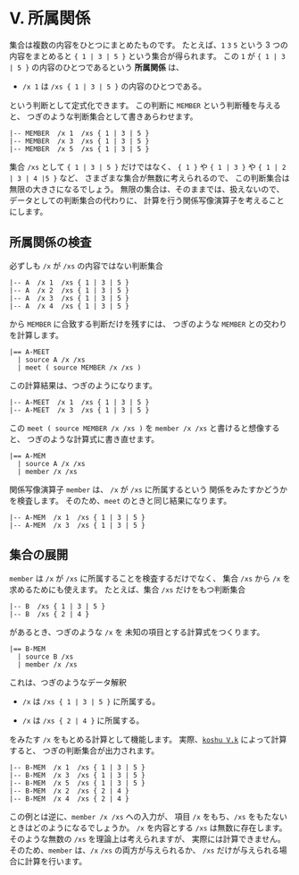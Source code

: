 # V. 所属関係


集合は複数の内容をひとつにまとめたものです。
たとえば、`1` `3` `5` という 3 つの内容をまとめると
`{ 1 | 3 | 5 }` という集合が得られます。
この `1` が `{ 1 | 3 | 5 }` の内容のひとつであるという
**所属関係** は、

 - `/x 1` は `/xs { 1 | 3 | 5 }` の内容のひとつである。

という判断として定式化できます。
この判断に `MEMBER` という判断種を与えると、
つぎのような判断集合として書きあらわせます。

```text
|-- MEMBER  /x 1  /xs { 1 | 3 | 5 }
|-- MEMBER  /x 3  /xs { 1 | 3 | 5 }
|-- MEMBER  /x 5  /xs { 1 | 3 | 5 }
```

集合 `/xs` として `{ 1 | 3 | 5 }` だけではなく、
`{ 1 }` や `{ 1 | 3 }` や `{ 1 | 2 | 3 | 4 |5 }` など、
さまざまな集合が無数に考えられるので、
この判断集合は無限の大きさになるでしょう。
無限の集合は、そのままでは、扱えないので、
データとしての判断集合の代わりに、
計算を行う関係写像演算子を考えることにします。


## 所属関係の検査

必ずしも `/x` が `/xs` の内容ではない判断集合

```text
|-- A  /x 1  /xs { 1 | 3 | 5 }
|-- A  /x 2  /xs { 1 | 3 | 5 }
|-- A  /x 3  /xs { 1 | 3 | 5 }
|-- A  /x 4  /xs { 1 | 3 | 5 }
```

から `MEMBER` に合致する判断だけを残すには、
つぎのような `MEMBER` との交わりを計算します。

```text
|== A-MEET
  | source A /x /xs
  | meet ( source MEMBER /x /xs )
```

この計算結果は、つぎのようになります。

```text
|-- A-MEET  /x 1  /xs { 1 | 3 | 5 }
|-- A-MEET  /x 3  /xs { 1 | 3 | 5 }
```

この `meet ( source MEMBER /x /xs )` を
`member /x /xs` と書けると想像すると、
つぎのような計算式に書き直せます。

```text
|== A-MEM
  | source A /x /xs
  | member /x /xs
```

関係写像演算子 `member` は、
`/x` が `/xs` に所属するという
関係をみたすかどうかを検査します。
そのため、`meet` のときと同じ結果になります。

```text
|-- A-MEM  /x 1  /xs { 1 | 3 | 5 }
|-- A-MEM  /x 3  /xs { 1 | 3 | 5 }
```


## 集合の展開

`member` は `/x` が `/xs` に所属することを検査するだけでなく、
集合 `/xs` から `/x` を求めるためにも使えます。
たとえば、集合 `/xs` だけをもつ判断集合

```text
|-- B  /xs { 1 | 3 | 5 }
|-- B  /xs { 2 | 4 }
```

があるとき、つぎのような `/x` を
未知の項目とする計算式をつくります。

```text
|== B-MEM
  | source B /xs
  | member /x /xs
```

これは、つぎのようなデータ解釈

 - `/x` は `/xs { 1 | 3 | 5 }` に所属する。

 - `/x` は `/xs { 2 | 4 }` に所属する。

をみたす `/x` をもとめる計算として機能します。
実際、[`koshu V.k`][V.k] によって計算すると、
つぎの判断集合が出力されます。

```text
|-- B-MEM  /x 1  /xs { 1 | 3 | 5 }
|-- B-MEM  /x 3  /xs { 1 | 3 | 5 }
|-- B-MEM  /x 5  /xs { 1 | 3 | 5 }
|-- B-MEM  /x 2  /xs { 2 | 4 }
|-- B-MEM  /x 4  /xs { 2 | 4 }
```

この例とは逆に、`member /x /xs` への入力が、
項目 `/x` をもち、`/xs` をもたないときはどのようになるでしょうか。
`/x` を内容とする `/xs` は無数に存在します。
そのような無数の `/xs` を理論上は考えられますが、
実際には計算できません。
そのため、`member` は、`/x` `/xs` の両方が与えられるか、
`/xs` だけが与えられる場合に計算を行います。


[V.k]:   ../V/V.k

